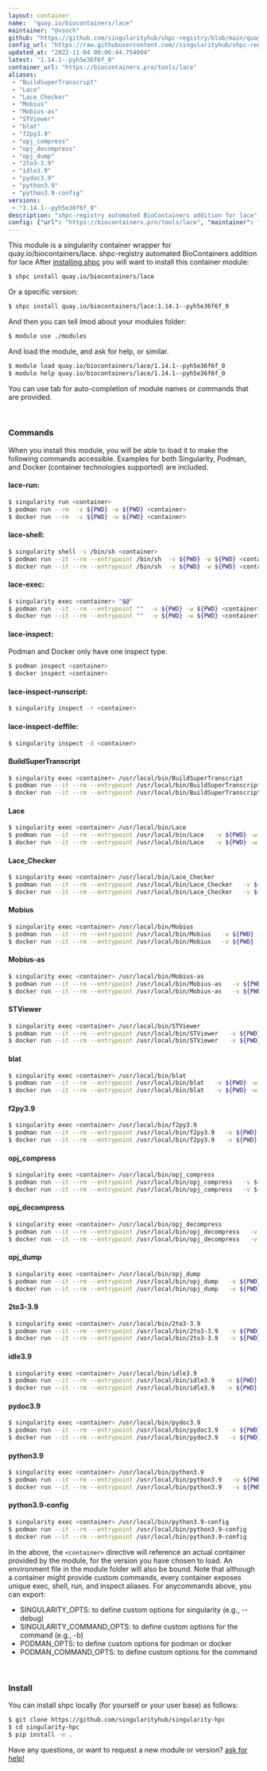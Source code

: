 ```yaml
---
layout: container
name:  "quay.io/biocontainers/lace"
maintainer: "@vsoch"
github: "https://github.com/singularityhub/shpc-registry/blob/main/quay.io/biocontainers/lace/container.yaml"
config_url: "https://raw.githubusercontent.com//singularityhub/shpc-registry/main/quay.io/biocontainers/lace/container.yaml"
updated_at: "2022-11-04 00:06:44.754004"
latest: "1.14.1--pyh5e36f6f_0"
container_url: "https://biocontainers.pro/tools/lace"
aliases:
 - "BuildSuperTranscript"
 - "Lace"
 - "Lace_Checker"
 - "Mobius"
 - "Mobius-as"
 - "STViewer"
 - "blat"
 - "f2py3.9"
 - "opj_compress"
 - "opj_decompress"
 - "opj_dump"
 - "2to3-3.9"
 - "idle3.9"
 - "pydoc3.9"
 - "python3.9"
 - "python3.9-config"
versions:
 - "1.14.1--pyh5e36f6f_0"
description: "shpc-registry automated BioContainers addition for lace"
config: {"url": "https://biocontainers.pro/tools/lace", "maintainer": "@vsoch", "description": "shpc-registry automated BioContainers addition for lace", "latest": {"1.14.1--pyh5e36f6f_0": "sha256:fcbec17ba597549888f3231a9a92b6923f52ba979390cfbca0674448a1e5ba6d"}, "tags": {"1.14.1--pyh5e36f6f_0": "sha256:fcbec17ba597549888f3231a9a92b6923f52ba979390cfbca0674448a1e5ba6d"}, "docker": "quay.io/biocontainers/lace", "aliases": {"BuildSuperTranscript": "/usr/local/bin/BuildSuperTranscript", "Lace": "/usr/local/bin/Lace", "Lace_Checker": "/usr/local/bin/Lace_Checker", "Mobius": "/usr/local/bin/Mobius", "Mobius-as": "/usr/local/bin/Mobius-as", "STViewer": "/usr/local/bin/STViewer", "blat": "/usr/local/bin/blat", "f2py3.9": "/usr/local/bin/f2py3.9", "opj_compress": "/usr/local/bin/opj_compress", "opj_decompress": "/usr/local/bin/opj_decompress", "opj_dump": "/usr/local/bin/opj_dump", "2to3-3.9": "/usr/local/bin/2to3-3.9", "idle3.9": "/usr/local/bin/idle3.9", "pydoc3.9": "/usr/local/bin/pydoc3.9", "python3.9": "/usr/local/bin/python3.9", "python3.9-config": "/usr/local/bin/python3.9-config"}}
---
```


This module is a singularity container wrapper for quay.io/biocontainers/lace.
shpc-registry automated BioContainers addition for lace
After [installing shpc](#install) you will want to install this container module:


```bash
$ shpc install quay.io/biocontainers/lace
```

Or a specific version:

```bash
$ shpc install quay.io/biocontainers/lace:1.14.1--pyh5e36f6f_0
```

And then you can tell lmod about your modules folder:

```bash
$ module use ./modules
```

And load the module, and ask for help, or similar.

```bash
$ module load quay.io/biocontainers/lace/1.14.1--pyh5e36f6f_0
$ module help quay.io/biocontainers/lace/1.14.1--pyh5e36f6f_0
```

You can use tab for auto-completion of module names or commands that are provided.

<br>

### Commands

When you install this module, you will be able to load it to make the following commands accessible.
Examples for both Singularity, Podman, and Docker (container technologies supported) are included.

#### lace-run:

```bash
$ singularity run <container>
$ podman run --rm  -v ${PWD} -w ${PWD} <container>
$ docker run --rm  -v ${PWD} -w ${PWD} <container>
```

#### lace-shell:

```bash
$ singularity shell -s /bin/sh <container>
$ podman run --it --rm --entrypoint /bin/sh  -v ${PWD} -w ${PWD} <container>
$ docker run --it --rm --entrypoint /bin/sh  -v ${PWD} -w ${PWD} <container>
```

#### lace-exec:

```bash
$ singularity exec <container> "$@"
$ podman run --it --rm --entrypoint ""  -v ${PWD} -w ${PWD} <container> "$@"
$ docker run --it --rm --entrypoint ""  -v ${PWD} -w ${PWD} <container> "$@"
```

#### lace-inspect:

Podman and Docker only have one inspect type.

```bash
$ podman inspect <container>
$ docker inspect <container>
```

#### lace-inspect-runscript:

```bash
$ singularity inspect -r <container>
```

#### lace-inspect-deffile:

```bash
$ singularity inspect -d <container>
```


#### BuildSuperTranscript

```bash
$ singularity exec <container> /usr/local/bin/BuildSuperTranscript
$ podman run --it --rm --entrypoint /usr/local/bin/BuildSuperTranscript   -v ${PWD} -w ${PWD} <container> -c " $@"
$ docker run --it --rm --entrypoint /usr/local/bin/BuildSuperTranscript   -v ${PWD} -w ${PWD} <container> -c " $@"
```


#### Lace

```bash
$ singularity exec <container> /usr/local/bin/Lace
$ podman run --it --rm --entrypoint /usr/local/bin/Lace   -v ${PWD} -w ${PWD} <container> -c " $@"
$ docker run --it --rm --entrypoint /usr/local/bin/Lace   -v ${PWD} -w ${PWD} <container> -c " $@"
```


#### Lace_Checker

```bash
$ singularity exec <container> /usr/local/bin/Lace_Checker
$ podman run --it --rm --entrypoint /usr/local/bin/Lace_Checker   -v ${PWD} -w ${PWD} <container> -c " $@"
$ docker run --it --rm --entrypoint /usr/local/bin/Lace_Checker   -v ${PWD} -w ${PWD} <container> -c " $@"
```


#### Mobius

```bash
$ singularity exec <container> /usr/local/bin/Mobius
$ podman run --it --rm --entrypoint /usr/local/bin/Mobius   -v ${PWD} -w ${PWD} <container> -c " $@"
$ docker run --it --rm --entrypoint /usr/local/bin/Mobius   -v ${PWD} -w ${PWD} <container> -c " $@"
```


#### Mobius-as

```bash
$ singularity exec <container> /usr/local/bin/Mobius-as
$ podman run --it --rm --entrypoint /usr/local/bin/Mobius-as   -v ${PWD} -w ${PWD} <container> -c " $@"
$ docker run --it --rm --entrypoint /usr/local/bin/Mobius-as   -v ${PWD} -w ${PWD} <container> -c " $@"
```


#### STViewer

```bash
$ singularity exec <container> /usr/local/bin/STViewer
$ podman run --it --rm --entrypoint /usr/local/bin/STViewer   -v ${PWD} -w ${PWD} <container> -c " $@"
$ docker run --it --rm --entrypoint /usr/local/bin/STViewer   -v ${PWD} -w ${PWD} <container> -c " $@"
```


#### blat

```bash
$ singularity exec <container> /usr/local/bin/blat
$ podman run --it --rm --entrypoint /usr/local/bin/blat   -v ${PWD} -w ${PWD} <container> -c " $@"
$ docker run --it --rm --entrypoint /usr/local/bin/blat   -v ${PWD} -w ${PWD} <container> -c " $@"
```


#### f2py3.9

```bash
$ singularity exec <container> /usr/local/bin/f2py3.9
$ podman run --it --rm --entrypoint /usr/local/bin/f2py3.9   -v ${PWD} -w ${PWD} <container> -c " $@"
$ docker run --it --rm --entrypoint /usr/local/bin/f2py3.9   -v ${PWD} -w ${PWD} <container> -c " $@"
```


#### opj_compress

```bash
$ singularity exec <container> /usr/local/bin/opj_compress
$ podman run --it --rm --entrypoint /usr/local/bin/opj_compress   -v ${PWD} -w ${PWD} <container> -c " $@"
$ docker run --it --rm --entrypoint /usr/local/bin/opj_compress   -v ${PWD} -w ${PWD} <container> -c " $@"
```


#### opj_decompress

```bash
$ singularity exec <container> /usr/local/bin/opj_decompress
$ podman run --it --rm --entrypoint /usr/local/bin/opj_decompress   -v ${PWD} -w ${PWD} <container> -c " $@"
$ docker run --it --rm --entrypoint /usr/local/bin/opj_decompress   -v ${PWD} -w ${PWD} <container> -c " $@"
```


#### opj_dump

```bash
$ singularity exec <container> /usr/local/bin/opj_dump
$ podman run --it --rm --entrypoint /usr/local/bin/opj_dump   -v ${PWD} -w ${PWD} <container> -c " $@"
$ docker run --it --rm --entrypoint /usr/local/bin/opj_dump   -v ${PWD} -w ${PWD} <container> -c " $@"
```


#### 2to3-3.9

```bash
$ singularity exec <container> /usr/local/bin/2to3-3.9
$ podman run --it --rm --entrypoint /usr/local/bin/2to3-3.9   -v ${PWD} -w ${PWD} <container> -c " $@"
$ docker run --it --rm --entrypoint /usr/local/bin/2to3-3.9   -v ${PWD} -w ${PWD} <container> -c " $@"
```


#### idle3.9

```bash
$ singularity exec <container> /usr/local/bin/idle3.9
$ podman run --it --rm --entrypoint /usr/local/bin/idle3.9   -v ${PWD} -w ${PWD} <container> -c " $@"
$ docker run --it --rm --entrypoint /usr/local/bin/idle3.9   -v ${PWD} -w ${PWD} <container> -c " $@"
```


#### pydoc3.9

```bash
$ singularity exec <container> /usr/local/bin/pydoc3.9
$ podman run --it --rm --entrypoint /usr/local/bin/pydoc3.9   -v ${PWD} -w ${PWD} <container> -c " $@"
$ docker run --it --rm --entrypoint /usr/local/bin/pydoc3.9   -v ${PWD} -w ${PWD} <container> -c " $@"
```


#### python3.9

```bash
$ singularity exec <container> /usr/local/bin/python3.9
$ podman run --it --rm --entrypoint /usr/local/bin/python3.9   -v ${PWD} -w ${PWD} <container> -c " $@"
$ docker run --it --rm --entrypoint /usr/local/bin/python3.9   -v ${PWD} -w ${PWD} <container> -c " $@"
```


#### python3.9-config

```bash
$ singularity exec <container> /usr/local/bin/python3.9-config
$ podman run --it --rm --entrypoint /usr/local/bin/python3.9-config   -v ${PWD} -w ${PWD} <container> -c " $@"
$ docker run --it --rm --entrypoint /usr/local/bin/python3.9-config   -v ${PWD} -w ${PWD} <container> -c " $@"
```



In the above, the `<container>` directive will reference an actual container provided
by the module, for the version you have chosen to load. An environment file in the
module folder will also be bound. Note that although a container
might provide custom commands, every container exposes unique exec, shell, run, and
inspect aliases. For anycommands above, you can export:

 - SINGULARITY_OPTS: to define custom options for singularity (e.g., --debug)
 - SINGULARITY_COMMAND_OPTS: to define custom options for the command (e.g., -b)
 - PODMAN_OPTS: to define custom options for podman or docker
 - PODMAN_COMMAND_OPTS: to define custom options for the command

<br>

### Install

You can install shpc locally (for yourself or your user base) as follows:

```bash
$ git clone https://github.com/singularityhub/singularity-hpc
$ cd singularity-hpc
$ pip install -e .
```

Have any questions, or want to request a new module or version? [ask for help!](https://github.com/singularityhub/singularity-hpc/issues)